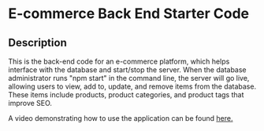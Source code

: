# E-commerce Back End Starter Code


## Description
This is the back-end code for an e-commerce platform, which helps interface with the database and start/stop the server. When the database administrator runs "npm start" in the command line, the server will go live, allowing users to view, add to, update, and remove items from the database. These items include products, product categories, and product tags that improve SEO.

A video demonstrating how to use the application can be found [here.](https://drive.google.com/file/d/1qMKAp0aV_4xaRBVuYElHFwekS_oIWrHO/view?usp=sharing)

